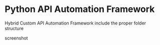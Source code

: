 # Python API Automation Framework

Hybrid Custom API Automation Framework include the proper folder structure

screenshot

